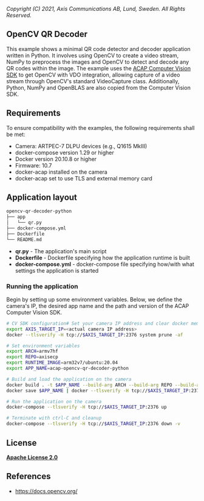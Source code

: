 *Copyright (C) 2021, Axis Communications AB, Lund, Sweden. All Rights Reserved.*

## OpenCV QR Decoder
This example shows a minimal QR code detector and decoder application written in Python.
It involves using OpenCV to create a video stream, NumPy to preprocess
the images and OpenCV to detect and decode any QR codes within the image. The example uses the
[ACAP Computer Vision SDK](https://github.com/AxisCommunications/acap-computer-vision-sdk) to get
OpenCV with VDO integration, allowing capture of a video stream through OpenCV's standard
VideoCapture class. Additionally, Python, NumPy and OpenBLAS are also copied
from the Computer Vision SDK.

## Requirements
To ensure compatibility with the examples, the following requirements shall be met:
* Camera: ARTPEC-7 DLPU devices (e.g., Q1615 MkIII)
* docker-compose version 1.29 or higher
* Docker version 20.10.8 or higher
* Firmware: 10.7
* docker-acap installed on the camera
* docker-acap set to use TLS and external memory card

## Application layout
```bash
opencv-qr-decoder-python
├── app
│   └── qr.py
├── docker-compose.yml
├── Dockerfile
└── README.md
```
* **qr.py**              - The application's main script
* **Dockerfile**         - Dockerfile specifying how the application runtime is built
* **docker-compose.yml** - docker-compose file specifying how/with what settings the application is started

### Running the application
Begin by setting up some environment variables.
Below, we define the camera's IP, the desired app name and the path and version of the ACAP Computer Vision SDK.
```sh
# CV SDK configuration# Set your camera IP address and clear docker memory
export AXIS_TARGET_IP=<actual camera IP address>
docker --tlsverify -H tcp://$AXIS_TARGET_IP:2376 system prune -af

# Set environment variables
export ARCH=armv7hf
export REPO=axisecp
export RUNTIME_IMAGE=arm32v7/ubuntu:20.04
export APP_NAME=acap-opencv-qr-decoder-python

# Build and load the application on the camera
docker build . -t $APP_NAME --build-arg ARCH --build-arg REPO --build-arg RUNTIME_IMAGE
docker save $APP_NAME | docker --tlsverify -H tcp://$AXIS_TARGET_IP:2376 load

# Run the application on the camera
docker-compose --tlsverify -H tcp://$AXIS_TARGET_IP:2376 up

# Terminate with ctrl-C and cleanup
docker-compose --tlsverify -H tcp://$AXIS_TARGET_IP:2376 down -v
```

## License
**[Apache License 2.0](../LICENSE)**


## References
* https://docs.opencv.org/
